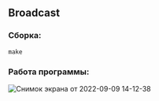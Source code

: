 ## Broadcast

### Сборка: 
```
make
```

### Работа программы:
![Снимок экрана от 2022-09-09 14-12-38](https://user-images.githubusercontent.com/60806892/189299415-3c706dd8-7b40-43a2-8b66-d93c77ddf5ec.png)

